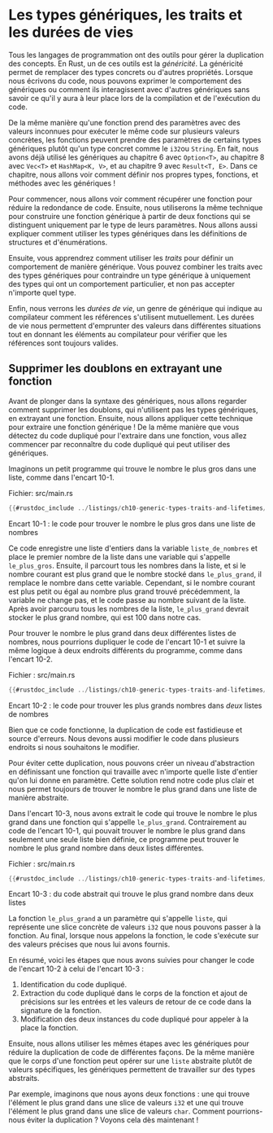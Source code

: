 <!--
# Generic Types, Traits, and Lifetimes
-->

# Les types génériques, les traits et les durées de vies

<!--
Every programming language has tools for effectively handling the duplication
of concepts. In Rust, one such tool is *generics*. Generics are abstract
stand-ins for concrete types or other properties. When we’re writing code, we
can express the behavior of generics or how they relate to other generics
without knowing what will be in their place when compiling and running the code.
-->

Tous les langages de programmation ont des outils pour gérer la duplication des
concepts. En Rust, un de ces outils est la *généricité*. La généricité permet
de remplacer des types concrets ou d'autres propriétés. Lorsque nous écrivons du
code, nous pouvons exprimer le comportement des génériques ou comment ils
interagissent avec d'autres génériques sans savoir ce qu'il y aura à leur place
lors de la compilation et de l'exécution du code.

<!--
Similar to the way a function takes parameters with unknown values to run the
same code on multiple concrete values, functions can take parameters of some
generic type instead of a concrete type, like `i32` or `String`. In fact, we’ve
already used generics in Chapter 6 with `Option<T>`, Chapter 8 with `Vec<T>`
and `HashMap<K, V>`, and Chapter 9 with `Result<T, E>`. In this chapter, you’ll
explore how to define your own types, functions, and methods with generics!
-->

De la même manière qu'une fonction prend des paramètres avec des valeurs
inconnues pour exécuter le même code sur plusieurs valeurs concrètes, les
fonctions peuvent prendre des paramètres de certains types génériques plutôt
qu'un type concret comme le `i32`ou `String`. En fait, nous avons déjà utilisé
les génériques au chapitre 6 avec `Option<T>`, au chapitre 8 avec `Vec<T>` et
`HashMap<K, V>`, et au chapitre 9 avec `Result<T, E>`. Dans ce chapitre, nous
allons voir comment définir nos propres types, fonctions, et méthodes avec les
génériques !

<!--
First, we’ll review how to extract a function to reduce code duplication. Next,
we’ll use the same technique to make a generic function from two functions that
differ only in the types of their parameters. We’ll also explain how to use
generic types in struct and enum definitions.
-->

Pour commencer, nous allons voir comment récupérer une fonction pour réduire la
redondance de code. Ensuite, nous utiliserons la même technique pour construire
une fonction générique à partir de deux fonctions qui se distinguent uniquement
par le type de leurs paramètres. Nous allons aussi expliquer comment utiliser
les types génériques dans les définitions de structures et d'énumérations.

<!--
Then you’ll learn how to use *traits* to define behavior in a generic way. You
can combine traits with generic types to constrain a generic type to only
those types that have a particular behavior, as opposed to just any type.
-->

Ensuite, vous apprendrez comment utiliser les *traits* pour définir un
comportement de manière générique. Vous pouvez combiner les traits avec des
types génériques pour contraindre un type générique à uniquement des types qui
ont un comportement particulier, et non pas accepter n'importe quel type.

<!--
Finally, we’ll discuss *lifetimes*, a variety of generics that give the
compiler information about how references relate to each other. Lifetimes allow
us to borrow values in many situations while still enabling the compiler to
check that the references are valid.
-->

Enfin, nous verrons les *durées de vie*, un genre de générique qui indique au
compilateur comment les références s'utilisent mutuellement. Les durées de vie
nous permettent d'emprunter des valeurs dans différentes situations tout en
donnant les éléments au compilateur pour vérifier que les références sont
toujours valides.

<!--
## Removing Duplication by Extracting a Function
-->

## Supprimer les doublons en extrayant une fonction

<!--
Before diving into generics syntax, let’s first look at how to remove
duplication that doesn’t involve generic types by extracting a function. Then
we’ll apply this technique to extract a generic function! In the same way that
you recognize duplicated code to extract into a function, you’ll start to
recognize duplicated code that can use generics.
-->

Avant de plonger dans la syntaxe des génériques, nous allons regarder comment
supprimer les doublons, qui n'utilisent pas les types génériques, en extrayant
une fonction. Ensuite, nous allons appliquer cette technique pour extraire une
fonction générique ! De la même manière que vous détectez du code dupliqué pour
l'extraire dans une fonction, vous allez commencer par reconnaître du code
dupliqué qui peut utiliser des génériques.

<!--
Consider a short program that finds the largest number in a list, as shown in
Listing 10-1.
-->

Imaginons un petit programme qui trouve le nombre le plus gros dans une liste, comme
dans l'encart 10-1.

<!--
<span class="filename">Filename: src/main.rs</span>
-->

<span class="filename">Fichier: src/main.rs</span>

<!--
```rust
{{#rustdoc_include ../listings/ch10-generic-types-traits-and-lifetimes/listing-10-01/src/main.rs:here}}
```
-->

```rust
{{#rustdoc_include ../listings/ch10-generic-types-traits-and-lifetimes/listing-10-01/src/main.rs:here}}
```

<!--
<span class="caption">Listing 10-1: Code to find the largest number in a list
of numbers</span>
-->

<span class="caption">Encart 10-1 : le code pour trouver le nombre le plus gros
dans une liste de nombres</span>

<!--
This code stores a list of integers in the variable `number_list` and places
the first number in the list in a variable named `largest`. Then it iterates
through all the numbers in the list, and if the current number is greater than
the number stored in `largest`, it replaces the number in that variable.
However, if the current number is less than or equal to the largest number seen
so far, the variable doesn’t change, and the code moves on to the next number
in the list. After considering all the numbers in the list, `largest` should
hold the largest number, which in this case is 100.
-->

Ce code enregistre une liste d'entiers dans la variable `liste_de_nombres` et
place le premier nombre de la liste dans une variable qui s'appelle
`le_plus_gros`. Ensuite, il parcourt tous les nombres dans la liste, et si le
nombre courant est plus grand que le nombre stocké dans `le_plus_grand`, il
remplace le nombre dans cette variable. Cependant, si le nombre courant est
plus petit ou égal au nombre plus grand trouvé précédemment, la variable ne
change pas, et le code passe au nombre suivant de la liste. Après avoir parcouru
tous les nombres de la liste, `le_plus_grand` devrait stocker le plus grand
nombre, qui est 100 dans notre cas.

<!--
To find the largest number in two different lists of numbers, we can duplicate
the code in Listing 10-1 and use the same logic at two different places in the
program, as shown in Listing 10-2.
-->

Pour trouver le nombre le plus grand dans deux différentes listes de nombres,
nous pourrions dupliquer le code de l'encart 10-1 et suivre la même logique à
deux endroits différents du programme, comme dans l'encart 10-2.

<!--
<span class="filename">Filename: src/main.rs</span>
-->

<span class="filename">Fichier : src/main.rs</span>

<!--
```rust
{{#rustdoc_include ../listings/ch10-generic-types-traits-and-lifetimes/listing-10-02/src/main.rs}}
```
-->

```rust
{{#rustdoc_include ../listings/ch10-generic-types-traits-and-lifetimes/listing-10-02/src/main.rs}}
```

<!--
<span class="caption">Listing 10-2: Code to find the largest number in *two*
lists of numbers</span>
-->

<span class="caption">Encart 10-2 : le code pour trouver les plus grands
nombres dans *deux* listes de nombres</span>

<!--
Although this code works, duplicating code is tedious and error prone. We also
have to update the code in multiple places when we want to change it.
-->

Bien que ce code fonctionne, la duplication de code est fastidieuse et source
d'erreurs. Nous devons aussi modifier le code dans plusieurs endroits si nous
souhaitons le modifier.

<!--
To eliminate this duplication, we can create an abstraction by defining a
function that operates on any list of integers given to it in a parameter. This
solution makes our code clearer and lets us express the concept of finding the
largest number in a list abstractly.
-->

Pour éviter cette duplication, nous pouvons créer un niveau d'abstraction en
définissant une fonction qui travaille avec n'importe quelle liste d'entier
qu'on lui donne en paramètre. Cette solution rend notre code plus clair et nous
permet toujours de trouver le nombre le plus grand dans une liste de manière
abstraite.

<!--
In Listing 10-3, we extracted the code that finds the largest number into a
function named `largest`. Unlike the code in Listing 10-1, which can find the
largest number in only one particular list, this program can find the largest
number in two different lists.
-->

Dans l'encart 10-3, nous avons extrait le code qui trouve le nombre le plus
grand dans une fonction qui s'appelle `le_plus_grand`. Contrairement au code de
l'encart 10-1, qui pouvait trouver le nombre le plus grand dans seulement une
seule liste bien définie, ce programme peut trouver le nombre le plus grand
nombre dans deux listes différentes.

<!--
<span class="filename">Filename: src/main.rs</span>
-->

<span class="filename">Fichier : src/main.rs</span>

<!--
```rust
{{#rustdoc_include ../listings/ch10-generic-types-traits-and-lifetimes/listing-10-03/src/main.rs:here}}
```
-->

```rust
{{#rustdoc_include ../listings/ch10-generic-types-traits-and-lifetimes/listing-10-03/src/main.rs:here}}
```

<!--
<span class="caption">Listing 10-3: Abstracted code to find the largest number
in two lists</span>
-->

<span class="caption">Encart 10-3 : du code abstrait qui trouve le plus grand
nombre dans deux listes</span>

<!--
The `largest` function has a parameter called `list`, which represents any
concrete slice of `i32` values that we might pass into the function. As a
result, when we call the function, the code runs on the specific values that we
pass in.
-->

La fonction `le_plus_grand` a un paramètre qui s'appelle `liste`, qui représente
une slice concrète de valeurs `i32` que nous pouvons passer à la fonction. Au
final, lorsque nous appelons la fonction, le code s'exécute sur des valeurs
précises que nous lui avons fournis.

<!--
In sum, here are the steps we took to change the code from Listing 10-2 to
Listing 10-3:
-->

En résumé, voici les étapes que nous avons suivies pour changer le code de
l'encart 10-2 à celui de l'encart 10-3 :

<!--
1. Identify duplicate code.
2. Extract the duplicate code into the body of the function and specify the
   inputs and return values of that code in the function signature.
3. Update the two instances of duplicated code to call the function instead.
-->

1. Identification du code dupliqué.
2. Extraction du code dupliqué dans le corps de la fonction et ajout de
   précisions sur les entrées et les valeurs de retour de ce code dans la
   signature de la fonction.
3. Modification des deux instances du code dupliqué pour appeler à la place la
   fonction.

<!--
Next, we’ll use these same steps with generics to reduce code duplication in
different ways. In the same way that the function body can operate on an
abstract `list` instead of specific values, generics allow code to operate on
abstract types.
-->

Ensuite, nous allons utiliser les mêmes étapes avec les génériques pour réduire
la duplication de code de différentes façons. De la même manière que le corps
d'une fonction peut opérer sur une `liste` abstraite plutôt de valeurs
spécifiques, les génériques permettent de travailler sur des types abstraits.

<!--
For example, say we had two functions: one that finds the largest item in a
slice of `i32` values and one that finds the largest item in a slice of `char`
values. How would we eliminate that duplication? Let’s find out!
-->

Par exemple, imaginons que nous ayons deux fonctions : une qui trouve l'élément
le plus grand dans une slice de valeurs `i32` et une qui trouve l'élément le
plus grand dans une slice de valeurs `char`. Comment pourrions-nous éviter la
duplication ? Voyons cela dès maintenant !
